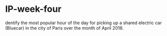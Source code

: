 # IP-week-four
dentify the most popular hour of the day for picking up a shared electric car (Bluecar) in the city of Paris over the month of April 2018.
